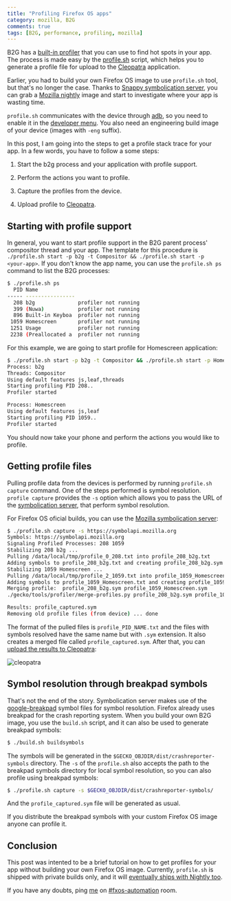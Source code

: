 ```yaml
---
title: "Profiling Firefox OS apps"
category: mozilla, B2G
comments: true
tags: [B2G, performance, profiling, mozilla]
---
```


B2G has a [built-in profiler](https://tinyurl.com/B2Gprofile) that you can use to
find hot spots in your app.  The process is made easy by the
[profile.sh](https://tinyurl.com/profilesh) script, which helps you to generate
a profile file for upload to the
[Cleopatra](https://people.mozilla.org/~bgirard/cleopatra/) application.

Earlier, you had to build your own Firefox OS image to use `profile.sh`
tool, but that's no longer the case. Thanks to
[Snappy symbolication server](https://github.com/vdjeric/Snappy-Symbolication-Server),
you can grab a [Mozilla nightly](https://ftp.mozilla.org/pub/mozilla.org/b2g/nightly/)
image and start to investigate where your app is wasting time.

`profile.sh` communicates with the device through
[adb](https://developer.android.com/tools/help/adb.html), so you need to enable
it in the [developer menu](https://tinyurl.com/fxosdevmenu). You also need an
engineering build image of your device (images with `-eng` suffix).

In this post, I am going into the steps to get a profile stack trace for your app.
In a few words, you have to follow a some steps:

1. Start the b2g process and your application with profile support.

2. Perform the actions you want to profile.

3. Capture the profiles from the device.

4. Upload profile to
[Cleopatra](https://people.mozilla.org/~bgirard/cleopatra/).

## Starting with profile support

In general, you want to start profile support in the B2G parent process' compositor
thread and your app. The template for this procedure is
`./profile.sh start -p b2g -t Compositor && ./profile.sh start -p <your-app>`.
If you don't know the app name, you can use the `profile.sh ps` command to
list the B2G processes:

```bash
$ ./profile.sh ps
  PID Name
----- ----------------
  208 b2g              profiler not running
  399 (Nuwa)           profiler not running
  896 Built-in Keyboa  profiler not running
 1059 Homescreen       profiler not running
 1251 Usage            profiler not running
 2238 (Preallocated a  profiler not running
```

For this example, we are going to start profile for Homescreen application:

```bash
$ ./profile.sh start -p b2g -t Compositor && ./profile.sh start -p Homescreen
Process: b2g
Threads: Compositor
Using default features js,leaf,threads
Starting profiling PID 208..
Profiler started

Process: Homescreen
Using default features js,leaf
Starting profiling PID 1059..
Profiler started
```

You should now take your phone and perform the actions you would like to profile.

## Getting profile files

Pulling profile data from the devices is performed by running
`profile.sh capture` command. One of the steps performed
is symbol resolution. `profile capture` provides the `-s`
option which allows you to pass the URL of the
[symbolication server](https://github.com/vdjeric/Snappy-Symbolication-Server),
that perform symbol resolution.

For Firefox OS oficial builds, you can use the
[Mozilla symbolication server](https://symbolapi.mozilla.org):

```bash
$ ./profile.sh capture -s https://symbolapi.mozilla.org
Symbols: https://symbolapi.mozilla.org
Signaling Profiled Processes: 208 1059
Stabilizing 208 b2g ...
Pulling /data/local/tmp/profile_0_208.txt into profile_208_b2g.txt
Adding symbols to profile_208_b2g.txt and creating profile_208_b2g.sym ...
Stabilizing 1059 Homescreen ...
Pulling /data/local/tmp/profile_2_1059.txt into profile_1059_Homescreen.txt
Adding symbols to profile_1059_Homescreen.txt and creating profile_1059_Homescreen.sym ...
Merging profile:  profile_208_b2g.sym profile_1059_Homescreen.sym
./gecko/tools/profiler/merge-profiles.py profile_208_b2g.sym profile_1059_Homescreen.sym

Results: profile_captured.sym
Removing old profile files (from device) ... done
```

The format of the pulled files is `profile_PID_NAME.txt` and the files with
symbols resolved have the same name but with `.sym` extension. It also
creates a merged file called `profile_captured.sym`. After that, you can
[upload the results to Cleopatra](https://tinyurl.com/CleopatraUpload):

![cleopatra](/images/cleopatra.jpg)

## Symbol resolution through breakpad symbols

That's not the end of the story. Symbolication server makes use of the
[google-breakpad](https://code.google.com/p/google-breakpad/) symbol files
for symbol resolution. Firefox already uses breakpad for the crash reporting
system. When you build your own B2G image, you use the `build.sh` script,
and it can also be used to generate breakpad symbols:

```bash
$ ./build.sh buildsymbols
```

The symbols will be generated in the `$GECKO_OBJDIR/dist/crashreporter-symbols`
directory. The `-s` of the `profile.sh` also accepts the path to the breakpad
symbols directory for local symbol resolution, so you can also profile using
breakpad symbols:

```bash
$ ./profile.sh capture -s $GECKO_OBJDIR/dist/crashreporter-symbols/
```

And the `profile_captured.sym` file will be generated as usual.

If you distribute the breakpad symbols with your custom Firefox OS image anyone
can profile it.

## Conclusion

This post was intented to be a brief tutorial on how to get profiles for your app
without building your own Firefox OS image. Currently, `profile.sh` is shipped
with private builds only, and it will
[eventually ships with Nightly too](https://bugzilla.mozilla.org/show_bug.cgi?id=1078369).

If you have any doubts, ping [me](https://mozillians.org/en-US/u/wcosta/)
on [#fxos-automation](https://www.standu.ps/project/fxos-automation) room.
